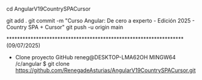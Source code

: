 
cd AngularV19CountrySPACursor

git add . 
git commit -m "Curso Angular: De cero a experto - Edición 2025 - Country SPA + Cursor" 
git push -u origin main


****************************************************************** (09/07/2025)
* Clone proyecto GitHub
reneg@DESKTOP-LMA62OH MINGW64 /c/angular
$ git clone https://github.com/RenegadeAsturias/AngularV19CountrySPACursor.git



